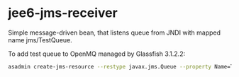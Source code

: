 # jee6-jms-receiver

Simple message-driven bean, that listens queue from JNDI with mapped name jms/TestQueue.

To add test queue to OpenMQ managed by Glassfish 3.1.2.2:

```sh
asadmin create-jms-resource --restype javax.jms.Queue --property Name=TestQueue jms/TestQueue
```

